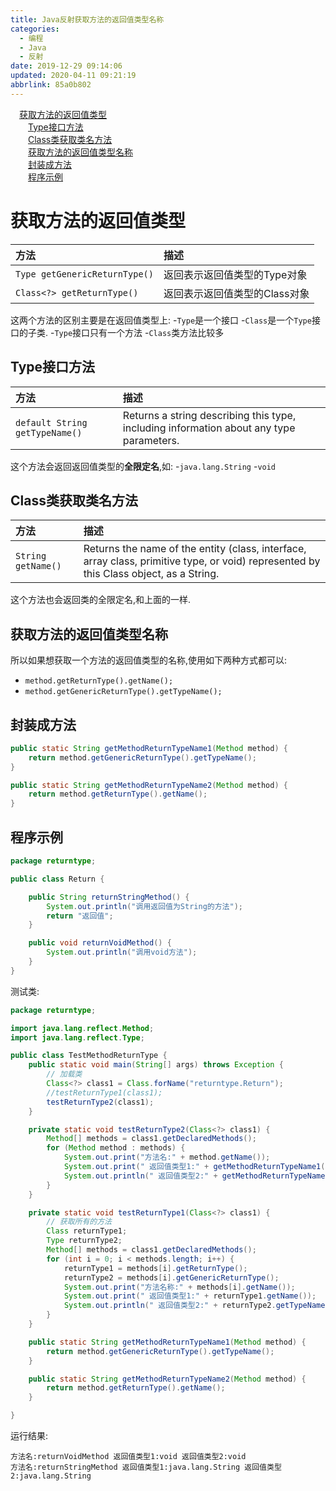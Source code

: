 ```yaml
---
title: Java反射获取方法的返回值类型名称
categories: 
  - 编程
  - Java
  - 反射
date: 2019-12-29 09:14:06
updated: 2020-04-11 09:21:19
abbrlink: 85a0b802
---
```

<div id='my_toc'><a href="/blog/85a0b802/#获取方法的返回值类型" class="header_1">获取方法的返回值类型</a>&nbsp;<br><a href="/blog/85a0b802/#Type接口方法" class="header_2">Type接口方法</a>&nbsp;<br><a href="/blog/85a0b802/#Class类获取类名方法" class="header_2">Class类获取类名方法</a>&nbsp;<br><a href="/blog/85a0b802/#获取方法的返回值类型名称" class="header_2">获取方法的返回值类型名称</a>&nbsp;<br><a href="/blog/85a0b802/#封装成方法" class="header_2">封装成方法</a>&nbsp;<br><a href="/blog/85a0b802/#程序示例" class="header_2">程序示例</a>&nbsp;<br></div>
<style>.header_1{margin-left: 1em;}.header_2{margin-left: 2em;}.header_3{margin-left: 3em;}.header_4{margin-left: 4em;}.header_5{margin-left: 5em;}.header_6{margin-left: 6em;}</style>
<!--more-->
<script>if (navigator.platform.search('arm')==-1){document.getElementById('my_toc').style.display = 'none';}var e,p = document.getElementsByTagName('p');while (p.length>0) {e = p[0];e.parentElement.removeChild(e);}</script>

<!--end-->
# 获取方法的返回值类型

|方法|描述|
|:--|:--|
|`Type getGenericReturnType()`|返回表示返回值类型的Type对象|
|`Class<?> getReturnType()`|返回表示返回值类型的Class对象|

这两个方法的区别主要是在返回值类型上:
-`Type`是一个接口
-`Class`是一个`Type`接口的子类.
-`Type`接口只有一个方法
-`Class`类方法比较多

## Type接口方法

|方法|描述|
|:--|:--|
|`default String getTypeName()`|Returns a string describing this type, including information about any type parameters.|

这个方法会返回返回值类型的**全限定名**,如:
-`java.lang.String`
-`void`

## Class类获取类名方法

|方法|描述|
|:--|:--|
|`String getName()`|Returns the name of the entity (class, interface, array class, primitive type, or void) represented by this Class object, as a String.|

这个方法也会返回类的全限定名,和上面的一样.
## 获取方法的返回值类型名称
所以如果想获取一个方法的返回值类型的名称,使用如下两种方式都可以:
- `method.getReturnType().getName();`
- `method.getGenericReturnType().getTypeName();`

## 封装成方法
```java
public static String getMethodReturnTypeName1(Method method) {
    return method.getGenericReturnType().getTypeName();
}

public static String getMethodReturnTypeName2(Method method) {
    return method.getReturnType().getName();
}
```

## 程序示例

```java
package returntype;

public class Return {

    public String returnStringMethod() {
        System.out.println("调用返回值为String的方法");
        return "返回值";
    }

    public void returnVoidMethod() {
        System.out.println("调用void方法");
    }
}
```
测试类:
```java
package returntype;

import java.lang.reflect.Method;
import java.lang.reflect.Type;

public class TestMethodReturnType {
    public static void main(String[] args) throws Exception {
        // 加载类
        Class<?> class1 = Class.forName("returntype.Return");
        //testReturnType1(class1);
        testReturnType2(class1);
    }

    private static void testReturnType2(Class<?> class1) {
        Method[] methods = class1.getDeclaredMethods();
        for (Method method : methods) {
            System.out.print("方法名:" + method.getName());
            System.out.print(" 返回值类型1:" + getMethodReturnTypeName1(method));
            System.out.println(" 返回值类型2:" + getMethodReturnTypeName2(method));
        }
    }

    private static void testReturnType1(Class<?> class1) {
        // 获取所有的方法
        Class returnType1;
        Type returnType2;
        Method[] methods = class1.getDeclaredMethods();
        for (int i = 0; i < methods.length; i++) {
            returnType1 = methods[i].getReturnType();
            returnType2 = methods[i].getGenericReturnType();
            System.out.print("方法名称:" + methods[i].getName());
            System.out.print(" 返回值类型1:" + returnType1.getName());
            System.out.println(" 返回值类型2:" + returnType2.getTypeName());
        }
    }

    public static String getMethodReturnTypeName1(Method method) {
        return method.getGenericReturnType().getTypeName();
    }

    public static String getMethodReturnTypeName2(Method method) {
        return method.getReturnType().getName();
    }

}
```
运行结果:
```
方法名:returnVoidMethod 返回值类型1:void 返回值类型2:void
方法名:returnStringMethod 返回值类型1:java.lang.String 返回值类型2:java.lang.String
```
